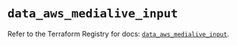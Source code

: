# `data_aws_medialive_input`

Refer to the Terraform Registry for docs: [`data_aws_medialive_input`](https://registry.terraform.io/providers/hashicorp/aws/6.8.0/docs/data-sources/medialive_input).
